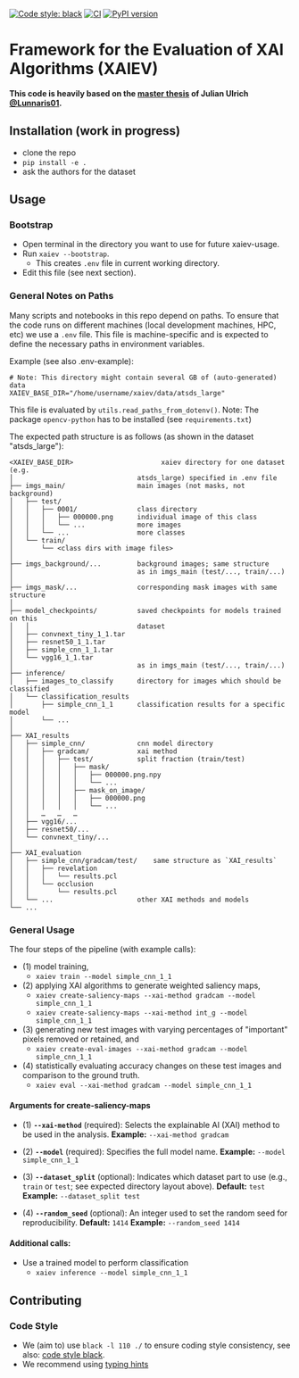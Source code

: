 [![Code style: black](https://img.shields.io/badge/code%20style-black-000000.svg)](https://github.com/psf/black)
[![CI](https://github.com/cknoll/xaiev/actions/workflows/python-app.yml/badge.svg)](https://github.com/cknoll/xaiev/actions/workflows/python-app.yml)
[![PyPI version](https://badge.fury.io/py/xaiev.svg)](https://pypi.org/project/xaiev/)

# Framework for the Evaluation of XAI Algorithms (XAIEV)

**This code is heavily based on the [master thesis](https://github.com/Lunnaris01/Masterarbeit_Public) of Julian Ulrich [@Lunnaris01](https://github.com/Lunnaris01/).**

## Installation (work in progress)

- clone the repo
- `pip install -e .`
- ask the authors for the dataset


## Usage

### Bootstrap

- Open terminal in the directory you want to use for future xaiev-usage.
- Run `xaiev --bootstrap`.
    - This creates `.env` file in current working directory.
- Edit this file (see next section).

### General Notes on Paths

Many scripts and notebooks in this repo depend on paths. To ensure that the code runs on different machines (local development machines, HPC, etc) we use a `.env` file. This file is machine-specific and is expected to define the necessary paths in environment variables.

Example (see also .env-example):

```.env
# Note: This directory might contain several GB of (auto-generated) data
XAIEV_BASE_DIR="/home/username/xaiev/data/atsds_large"
```

This file is evaluated by `utils.read_paths_from_dotenv()`. Note: The package `opencv-python` has to be installed (see `requirements.txt`)


The expected path structure is as follows (as shown in the dataset "atsds_large"):

```
<XAIEV_BASE_DIR>                      xaiev directory for one dataset (e.g.
│                               atsds_large) specified in .env file
├── imgs_main/                  main images (not masks, not background)
│   ├── test/
│   │   ├── 0001/               class directory
│   │   │   ├── 000000.png      individual image of this class
│   │   │   └── ...             more images
│   │   └── ...                 more classes
│   └── train/
│       └── <class dirs with image files>
│
├── imgs_background/...         background images; same structure
│                               as in imgs_main (test/..., train/...)
│
├── imgs_mask/...               corresponding mask images with same structure
│
├── model_checkpoints/          saved checkpoints for models trained on this
│   │                           dataset
│   ├── convnext_tiny_1_1.tar
│   ├── resnet50_1_1.tar
│   ├── simple_cnn_1_1.tar
│   └── vgg16_1_1.tar
│                               as in imgs_main (test/..., train/...)
├── inference/
│   ├── images_to_classify      directory for images which should be classified
│   └── classification_results
│       ├── simple_cnn_1_1      classification results for a specific model
│       └── ...
│
├── XAI_results
│   ├── simple_cnn/             cnn model directory
│   │   ├── gradcam/            xai method
│   │   │   ├── test/           split fraction (train/test)
│   │   │   │   ├── mask/
│   │   │   │   │   ├── 000000.png.npy
│   │   │   │   │   └── ...
│   │   │   │   ├── mask_on_image/
│   │   │   │   │   ├── 000000.png
│   │   │   │   │   └── ...
│   │   …   …   …
│   ├── vgg16/...
│   ├── resnet50/...
│   └── convnext_tiny/...
│
├── XAI_evaluation
│   ├── simple_cnn/gradcam/test/    same structure as `XAI_results`
│   │   ├── revelation
│   │   │   └── results.pcl
│   │   └── occlusion
│   │       └── results.pcl
│   └── ...                     other XAI methods and models
└── ...
```


### General Usage

The four steps of the pipeline (with example calls):
- (1) model training,
    - `xaiev train --model simple_cnn_1_1`
- (2) applying XAI algorithms to generate weighted saliency maps,
    - `xaiev create-saliency-maps --xai-method gradcam --model simple_cnn_1_1`
    - `xaiev create-saliency-maps --xai-method int_g --model simple_cnn_1_1`
- (3) generating new test images with varying percentages of "important" pixels removed or retained, and
    - `xaiev create-eval-images --xai-method gradcam --model simple_cnn_1_1`
- (4) statistically evaluating accuracy changes on these test images and comparison to the ground truth.
    - `xaiev eval --xai-method gradcam --model simple_cnn_1_1`

#### Arguments for create-saliency-maps
- (1) **`--xai-method`** (required):
  Selects the explainable AI (XAI) method to be used in the analysis.
  **Example:**
  `--xai-method gradcam`

- (2) **`--model`** (required):
  Specifies the full model name.
  **Example:**
  `--model simple_cnn_1_1`

- (3) **`--dataset_split`** (optional):
  Indicates which dataset part to use (e.g., `train` or `test`; see expected directory layout above).
  **Default:** `test`
  **Example:**
  `--dataset_split test`

- (4) **`--random_seed`** (optional):
  An integer used to set the random seed for reproducibility.
  **Default:** `1414`
  **Example:**
  `--random_seed 1414`

#### Additional calls:

- Use a trained model to perform classification
    - `xaiev inference --model simple_cnn_1_1`

## Contributing

### Code Style

- We (aim to) use `black -l 110 ./` to ensure coding style consistency, see also: [code style black](https://github.com/psf/black).
- We recommend using [typing hints](https://mypy.readthedocs.io/en/stable/cheat_sheet_py3.html)
